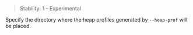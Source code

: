 <!-- YAML
added: v12.4.0
-->

> Stability: 1 - Experimental

Specify the directory where the heap profiles generated by `--heap-prof` will
be placed.

